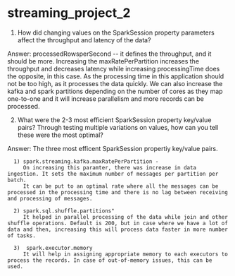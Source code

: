 # streaming_project_2

1.  How did changing values on the SparkSession property parameters affect the throughput and latency of the data?

Answer: processedRowsperSecond -- it defines the throughput, and it should be more.
     Increasing the maxRatePerPartition increases the throughput and decreases latency while increasing processingTime does the opposite, in this case. As the processing time in this application should not be too high, as it processes the data quickly.
     We can also increase the kafka and spark partitions depending on the number of cores as they map one-to-one and it will increase parallelism and more records can be processed.



2. What were the 2-3 most efficient SparkSession property key/value pairs? Through testing multiple variations on values, how can you tell these were the most optimal?

Answer: The three most efficent SparkSession propertiy key/value pairs.

      1) spark.streaming.kafka.maxRatePerPartition - 
         On increasing this paramter, there was increase in data ingestion. It sets the maximum number of messages per partition per batch.
         It can be put to an optimal rate where all the messages can be processed in the processing time and there is no lag between receiving and processing of messages.

      2) spark.sql.shuffle.partitions"
         It helped in parallel processing of the data while join and other shuffle operations. Default is 200, but in case where we have a lot of data and then, increasing this will process data faster in more number of tasks. 

      3)  spark.executor.memory
         It will help in assigning appropriate memory to each executors to process the records. In case of out-of-memory issues, this can be used.

